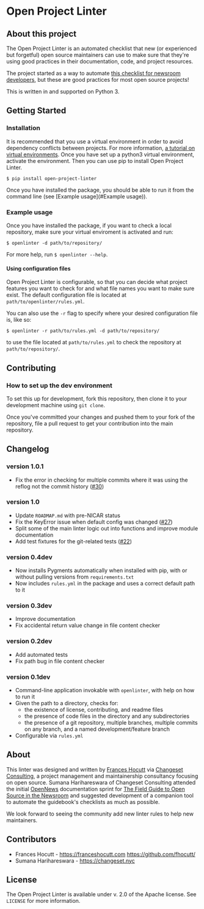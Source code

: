 # Open Project Linter

## About this project
The Open Project Linter is an automated checklist that new (or experienced
but forgetful) open source maintainers can use to make sure that they're
using good practices in their documentation, code, and project resources.

The project started as a way to automate
[this checklist for newsroom developers](https://docs.google.com/document/d/1kTtHAgzlyteODMia1JmIGbKkjGugxKMZfxoWEGdku_Q/edit#),
but these are good practices for most open source projects!

This is written in and supported on Python 3.

## Getting Started
### Installation
It is recommended that you use a virtual environment in order to avoid
dependency conflicts between projects. For more information,
[a tutorial on virtual environments](http://docs.python-guide.org/en/latest/dev/virtualenvs/).
Once you have set up a python3 virtual environment, activate the environment.
Then you can use pip to install Open Project Linter.
```
$ pip install open-project-linter
```
Once you have installed the package, you should be able to run it from the
command line (see [Example usage](#Example usage)).

### Example usage
Once you have installed the package, if you want to check a local repository,
make sure your virtual enviroment is activated and run:
```
$ openlinter -d path/to/repository/
```

For more help, run `$ openlinter --help`.

#### Using configuration files
Open Project Linter is configurable, so that you can decide what project
features you want to check for and what file names you want to make sure
exist. The default configuration file is located at
`path/to/openlinter/rules.yml`.

You can also use the `-r` flag to specify where your desired configuration file
is, like so:
```
$ openlinter -r path/to/rules.yml -d path/to/repository/
```
to use the file located at `path/to/rules.yml` to check the repository at
`path/to/repository/`.

## Contributing
### How to set up the dev environment
To set this up for development, fork this repository, then clone it to
your development machine using `git clone`.

Once you've committed your changes and pushed them to your fork of the
repository, file a pull request to get your contribution into the main
repository.

## Changelog
### version 1.0.1
* Fix the error in checking for multiple commits where it was using the reflog
  not the commit history ([#30](https://github.com/OpenNewsLabs/open-project-linter/issues/30))

### version 1.0
* Update `ROADMAP.md` with pre-NICAR status
* Fix the KeyError issue when default config was changed ([#27](https://github.com/OpenNewsLabs/open-project-linter/issues/27))
* Split some of the main linter logic out into functions and improve module
  documentation
* Add test fixtures for the git-related tests ([#22](https://github.com/OpenNewsLabs/open-project-linter/issues/22))

### version 0.4dev
* Now installs Pygments automatically when installed with pip, with or
  without pulling versions from `requirements.txt`
* Now includes `rules.yml` in the package and uses a correct default path
  to it

### version 0.3dev
* Improve documentation
* Fix accidental return value change in file content checker

### version 0.2dev
* Add automated tests
* Fix path bug in file content checker

### version 0.1dev
* Command-line application invokable with `openlinter`, with help on
  how to run it
* Given the path to a directory, checks for:
    * the existence of license, contributing, and readme files
    * the presence of code files in the directory and any subdirectories
    * the presence of a git repository, multiple branches,
      multiple commits on any branch, and a named development/feature branch
* Configurable via `rules.yml`

## About
This linter was designed and written by [Frances Hocutt](https://franceshocutt.com/cv/) via [Changeset Consulting](http://changeset.nyc/), a project management and maintainership consultancy focusing on open source. Sumana Harihareswara of Changeset Consulting attended the initial [OpenNews](https://opennews.org/) documentation sprint for [The Field Guide to Open Source in the Newsroom](http://fieldguide.opennews.org/) and suggested development of a companion tool to automate the guidebook's checklists as much as possible.

We look forward to seeing the community add new linter rules to help new maintainers.

## Contributors
* Frances Hocutt - https://franceshocutt.com https://github.com/fhocutt/
* Sumana Harihareswara - https://changeset.nyc

## License
The Open Project Linter is available under v. 2.0 of the Apache license.
See `LICENSE` for more information.
